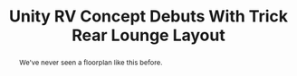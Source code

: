 ---
category: news
title: Unity RV Concept Debuts With Trick Rear Lounge Layout
abstract: We've never seen a floorplan like this before.
publishedDateTime: 2019-03-13T19:34:47Z
sourceUrl: https://www.motor1.com/news/313392/unity-rv-concept-debuts-rear-lounge/
type: article

provider:
  name: motor1
  id: V_AAppiqr_global
tags:
  - Autos

images: 
  - url: assets/images/2019/3/Unity-RV-Concept-Debuts-With-Trick-Rear-Lounge-Layout-1.jpg
    width: 1920
    height: 1080
    quality: 50
    title: Unity Rear Lounge Concept Interior
    attribution: 
    focalRegion:
      x1: 842
      x2: 842
      y1: 722
      y2: 722

---